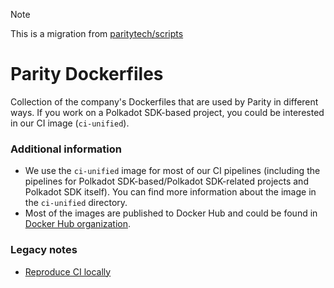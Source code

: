 > [!NOTE]
> This is a migration from [paritytech/scripts](https://github.com/paritytech/scripts)

# Parity Dockerfiles

Collection of the company's Dockerfiles that are used by Parity in different ways. If you work on a Polkadot SDK-based project, you could be interested in our CI image (`ci-unified`).

### Additional information

* We use the `ci-unified` image for most of our CI pipelines (including the pipelines for Polkadot SDK-based/Polkadot SDK-related projects and Polkadot SDK itself). You can find more information about the image in the `ci-unified` directory.
* Most of the images are published to Docker Hub and could be found in [Docker Hub organization](https://hub.docker.com/u/paritytech).

### Legacy notes

* [Reproduce CI locally](https://github.com/paritytech/scripts/blob/master/docs/legacy/reproduce_ci_locally.md)
